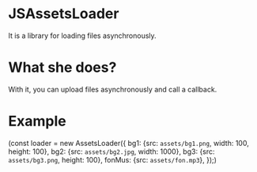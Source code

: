# JSAssetsLoader
It is a library for loading files asynchronously.
# What she does?
With it, you can upload files asynchronously and call a callback.
# Example 
(const loader = new AssetsLoader({
    bg1: {src: `assets/bg1.png`, width: 100, height: 100},
    bg2: {src: `assets/bg2.jpg`, width: 1000},
    bg3: {src: `assets/bg3.png`, height: 100},
    fonMus: {src: `assets/fon.mp3`},
});)
